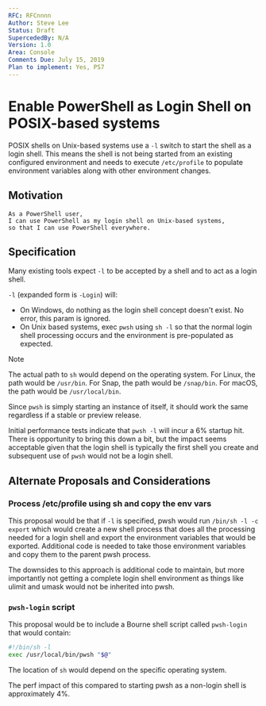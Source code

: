 ```yaml
---
RFC: RFCnnnn
Author: Steve Lee
Status: Draft
SupercededBy: N/A
Version: 1.0
Area: Console
Comments Due: July 15, 2019
Plan to implement: Yes, PS7
---
```


# Enable PowerShell as Login Shell on POSIX-based systems

POSIX shells on Unix-based systems use a `-l` switch to start the shell as a login shell.
This means the shell is not being started from an existing configured environment and
needs to execute `/etc/profile` to populate environment variables along with other
environment changes.

## Motivation

    As a PowerShell user,
    I can use PowerShell as my login shell on Unix-based systems,
    so that I can use PowerShell everywhere.

## Specification

Many existing tools expect `-l` to be accepted by a shell and to act as a login
shell.

`-l` (expanded form is `-Login`) will:

- On Windows, do nothing as the login shell concept doesn't exist.
  No error, this param is ignored.
- On Unix based systems, exec `pwsh` using `sh -l` so that the normal login
  shell processing occurs and the environment is pre-populated as expected.

>[!NOTE]
> The actual path to `sh` would depend on the operating system.
> For Linux, the path would be `/usr/bin`.
> For Snap, the path would be `/snap/bin`.
> For macOS, the path would be `/usr/local/bin`.

Since `pwsh` is simply starting an instance of itself, it should work the same
regardless if a stable or preview release.

Initial performance tests indicate that `pwsh -l` will incur a 6% startup hit.
There is opportunity to bring this down a bit, but the impact seems acceptable
given that the login shell is typically the first shell you create and subsequent
use of `pwsh` would not be a login shell.

## Alternate Proposals and Considerations

### Process /etc/profile using sh and copy the env vars

This proposal would be that if `-l` is specified, pwsh would run `/bin/sh -l -c export`
which would create a new shell process that does all the processing needed for
a login shell and export the environment variables that would be exported.
Additional code is needed to take those environment variables and copy them to
the parent pwsh process.

The downsides to this approach is additional code to maintain,
but more importantly not getting a complete login shell environment as things
like ulimit and umask would not be inherited into pwsh.

### `pwsh-login` script

This proposal would be to include a Bourne shell script called `pwsh-login`
that would contain:

```sh
#!/bin/sh -l
exec /usr/local/bin/pwsh "$@"
```

The location of `sh` would depend on the specific operating system.

The perf impact of this compared to starting pwsh as a non-login shell is
approximately 4%.
